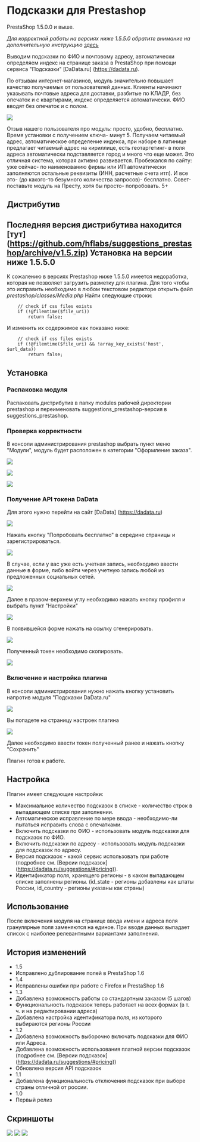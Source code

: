 Подсказки для Prestashop
========================
PrestaShop 1.5.0.0 и выше. 

*Для корректной работы на версиях ниже 1.5.5.0 обратите внимание на дополнительную инструкцию [здесь](#user-content-Установка-на-версии-ниже-1550)*

Выводим подсказки по ФИО и почтовому адресу, автоматически определяем индекс на странице заказа в PrestaShop при помощи сервиса "Подсказки" [DaData.ru] (https://dadata.ru).

По отзывам интернет-магазинов, модуль значительно повышает качество получаемых от пользователей данных. Клиенты начинают указывать почтовые адреса для доставки, разбитые по КЛАДР, без опечаток и с квартирами, индекс определяется автоматически. ФИО вводят без опечаток и с полом.

![](doc/dadata-prestashop-demo-2.png)
 
Отзыв нашего пользователя про модуль:
просто, удобно, бесплатно. Время установки с получением ключа- минут 5. Получаем читаемый адрес, автоматическое определение индекса, при наборе в латинице предлагает читаемый адрес на кириллице, есть геотаргетинг- в поля адреса автоматически подставляется город и много что еще может. Это отличная система, которая активно развивается. Пробежался по сайту: уже сейчас- по наименованию фирмы или ИП автоматически заполняются остальные реквизиты (ИНН, расчетные счета итп). И все это- (до какого-то безумного количества запросов)- бесплатно. Совет- поставьте модуль на Престу, хотя бы просто- попробовать. 5+

Дистрибутив
-----------

Последняя версия дистрибутива находится [тут] (https://github.com/hflabs/suggestions_prestashop/archive/v1.5.zip)
Установка на версии ниже 1.5.5.0
--------------------------------

К сожалению в версиях Prestashop ниже 1.5.5.0 имеется недоработка, которая не позволяет загрузить разметку для плагина. Для того чтобы это исправить необходимо в любом текстовом редакторе открыть файл _prestashop/classes/Media.php_
Найти следующие строки:

		// check if css files exists
		if (!@filemtime($file_uri))
			return false;

И изменить их содержимое как показано ниже:

		// check if css files exists
		if (!@filemtime($file_uri) && !array_key_exists('host', $url_data)) 
			return false;


Установка
---------
### Распаковка модуля
Распаковать дистрибутив в папку modules рабочей директории prestashop и переименовать suggestions_prestashop-версия в suggestions_prestashop.
### Проверка корректности
В консоли администрирования prestashop выбрать пункт меню "Модули", модуль будет расположен в категории "Оформление заказа".

![](doc/dadata-prestashop-admin.png)

![](doc/dadata-prestashop-plugins.png)

![](doc/dadata-prestashop-plugins-install.png)

### Получение API токена DaData
Для этого нужно перейти на сайт [DaData] (https://dadata.ru)

![](doc/dadata-home.png)

Нажать кнопку "Попробовать бесплатно" в середине страницы и зарегистрироваться.

![](doc/dadata-login.png)

В случае, если у вас уже есть учетная запись, необходимо ввести данные в форме, либо войти через учетную запись любой из предложенных социальных сетей.

![](doc/dadata-new.png)

Далее в правом-верхнем углу необходимо нажать кнопку профиля и выбрать пункт "Настройки"

![](doc/dadata-menu.png)

В появившейся форме нажать на ссылку сгенерировать.

![](doc/dadata-settings-initial.png)

Полученный токен необходимо скопировать.

![](doc/dadata-settings-token.png)

### Включение и настройка плагина
В консоли администрирования нужно нажать кнопку установить напротив модуля "Подсказки DaData.ru"

![](doc/dadata-prestashop-plugins-install.png)

Вы попадете на страницу настроек плагина

![](doc/dadata-prestashop-plugins-settings-edited.png)

Далее необходимо ввести токен полученный ранее и нажать кнопку "Сохранить"

Плагин готов к работе.

Настройка
---------

Плагин имеет следующие настройки:
* Максимальное количество подсказок в списке - количество строк в выпадающем списке при заполнении.
* Автоматическое исправление по мере ввода - необходимо-ли пытаться исправить слова с опечатками.
* Включить подсказки по ФИО - использовать модуль подсказки для подсказок по ФИО.
* Включить подсказки по адресу - использовать модуль подсказки для подсказок по адресу.
* Версия подсказок - какой сервис использовать при работе (подробнее см. [Версии подсказок] (https://dadata.ru/suggestions/#pricing)).
* Идентификатор поля, хранящего регионы - в каком выпадающем списке заполнены регионы. (id_state - регионы добавлены как штаты России, id_country - регионы указаны как страны)


Использование
-------------

После включения модуля на странице ввода имени и адреса поля гранулярные поля заменяются на единое. При вводе данных выпадает список с наиболее релевантными вариантами заполнения. 

История изменений
-----------------

* 1.5
 * Исправлено дублирование полей в PrestaShop 1.6
* 1.4
 * Исправлены ошибки при работе с Firefox и PrestaShop 1.6
* 1.3
 * Добавлена возможность работы со стандартным заказом (5 шагов)
 * Функциональность подсказок теперь работает на всех формах (в т. ч. и на редактировании адреса)
 * Добавлена настройка идентификатора поля, из которого выбираются регионы России
* 1.2
 * Добавлена возможность выборочно включать подсказки для ФИО или Адреса.
 * Добавлена возможность использования платной версии подсказок (подробнее см. [Версии подсказок] (https://dadata.ru/suggestions/#pricing))
 * Обновлена версия API подсказок
* 1.1
 * Добавлена функциональность отключения подсказок при выборе страны отличной от россии.
* 1.0
 * Первый релиз

Скриншоты
---------
![](doc/dadata-prestashop-demo-1.png)
![](doc/dadata-prestashop-demo-2.png)
![](doc/dadata-prestashop-demo-3.png)
